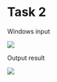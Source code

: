 Task 2
=====================

Windows input 

![](https://github.com/DzmitrySiarheyeu/Epam/tree/main/Third-chapter-of-the-course/Working%20with%20a%20string%20as%20a%20String%20or%20StringBuilder%20object/Task-2/img/1.PNG)

Output result

![](https://github.com/DzmitrySiarheyeu/Epam/tree/main/Third-chapter-of-the-course/Working%20with%20a%20string%20as%20a%20String%20or%20StringBuilder%20object/Task-2/img/2.PNG)
